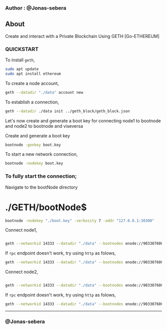 ### Author : @Jonas-sebera

## About
Create and interact with a Private Blockchain Using GETH [Go-ETHEREUM]

### QUICKSTART

To install `geth`,
```sh
sudo apt update
sudo apt install ethereum
```

To create a node account,
```sh
geth --datadir "./data" account new 
```

To establish a connection,
```sh
geth --datadir ./data init ../geth_block/geth_block.json
```

Let's now create and generate a boot key for connecting node1 to bootnode and node2 to bootnode and viseversa

Create and generate a boot key
```sh
bootnode -genkey boot.key
```

To start a new network connection,
```sh
bootnode -nodekey boot.key
```

### To fully start the connection;

Navigate to the bootNode directory
 # ./GETH/bootNode$ 

```sh
bootnode -nodekey "./boot.key" -verbosity 7 -addr "127.0.0.1:30300"
```
Connect node1,

```sh

geth --networkid 14333 --datadir "./data" --bootnodes enode://903307600f04d59ff73ecc41016a2112aedebd4021799f764092872bd4aa75b55786bb14665f6171707ba5aa242afe7691b70303deea79ab46c0f63af6d59fed@127.0.0.1:0?discport=30301 --port 30300 --ipcdisable --syncmode full --rpc --allow-insecure-unlock --rpccorsdomain "*" --rpcport 8545 --unlock 0xa23b87d009c9023BeF10442568C3392CA3eeD89d --password password.txt --mine console

```

If `rpc` endpoint doesn't work, try using `http` as folows,

```sh
geth --networkid 14333 --datadir "./data" --bootnodes enode://903307600f04d59ff73ecc41016a2112aedebd4021799f764092872bd4aa75b55786bb14665f6171707ba5aa242afe7691b70303deea79ab46c0f63af6d59fed@127.0.0.1:0?discport=30301 --port 30303 --ipcdisable --syncmode full --http --allow-insecure-unlock --http.port 8545 --unlock 0xca9AdF6627A549c8D593439ab79E19f912E6dB11 --password password.txt --mine console

```

Connect node2,

```sh

geth --networkid 14333 --datadir "./data" --bootnodes enode://903307600f04d59ff73ecc41016a2112aedebd4021799f764092872bd4aa75b55786bb14665f6171707ba5aa242afe7691b70303deea79ab46c0f63af6d59fed@127.0.0.1:0?discport=30301 --port 30300 --ipcdisable --syncmode full --rpc --allow-insecure-unlock --rpccorsdomain "*" --rpcport 8545 --unlock 0xa23b87d009c9023BeF10442568C3392CA3eeD89d --password password.txt console

```


If `rpc` endpoint doesn't work, try using `http` as folows,

```sh
geth --networkid 14333 --datadir "./data" --bootnodes enode://903307600f04d59ff73ecc41016a2112aedebd4021799f764092872bd4aa75b55786bb14665f6171707ba5aa242afe7691b70303deea79ab46c0f63af6d59fed@127.0.0.1:0?discport=30301 --port 30303 --ipcdisable --syncmode full --http --allow-insecure-unlock --http.port 8545 --unlock 0xca9AdF6627A549c8D593439ab79E19f912E6dB11 --password password.txt  console

```

<hr>

### @Jonas-sebera